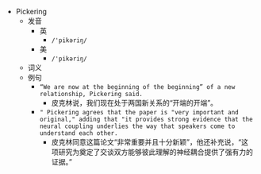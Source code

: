 - Pickering
  - 发音
    - 英
      - `/'pikəriŋ/`
    - 美
      - `/'pikəriŋ/`
  - 词义
  - 例句
    - `“We are now at the beginning of the beginning” of a new relationship, Pickering said.`
      - 皮克林说，我们现在处于两国新关系的“开端的开端”。
    - `" Pickering agrees that the paper is "very important and original," adding that "it provides strong evidence that the neural coupling underlies the way that speakers come to understand each other.`
      - 皮克林同意这篇论文“非常重要并且十分新颖”，他还补充说，“这项研究为奠定了交谈双方能够彼此理解的神经耦合提供了强有力的证据。”

